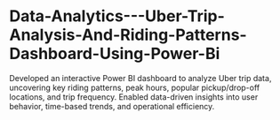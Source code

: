 # Data-Analytics---Uber-Trip-Analysis-And-Riding-Patterns-Dashboard-Using-Power-Bi
Developed an interactive Power BI dashboard to analyze Uber trip data, uncovering key riding patterns, peak hours, popular pickup/drop-off locations, and trip frequency. Enabled data-driven insights into user behavior, time-based trends, and operational efficiency.
